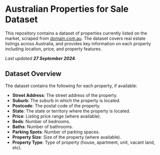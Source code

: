 # Australian Properties for Sale Dataset
This repository contains a dataset of properties currently listed on the market, scraped from [domain.com.au](https://www.domain.com.au). The dataset covers real estate listings across Australia, and provides key information on each property including location, price, and property features.

_Last updated **27 September 2024**._

## Dataset Overview

The dataset contains the following for each property, if available:

- **Street Address**: The street address of the property.
- **Suburb**: The suburb in which the property is located.
- **Postcode**: The postal code of the property.
- **State**: The state or territory where the property is located.
- **Price**: Listing price range (where available).
- **Beds**: Number of bedrooms.
- **Baths**: Number of bathrooms.
- **Parking Spots**: Number of parking spaces.
- **Property Size**: Size of the property (where available).
- **Property Type**: Type of property (house, apartment, unit, vacant land, etc).

